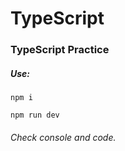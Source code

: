 # TypeScript

### TypeScript Practice

##### Use:

```ch
npm i
```

```ch
npm run dev
```

###### Check console and code.
